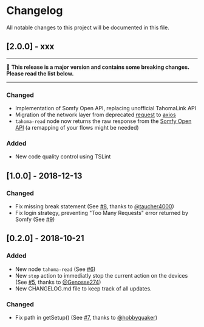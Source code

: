 # Changelog
All notable changes to this project will be documented in this file.

## [2.0.0] - xxx

****
🚨 **This release is a major version and contains some breaking changes. Please read the list below.**
****

### Changed

- Implementation of Somfy Open API, replacing unofficial TahomaLink API
- Migration of the network layer from deprecated [request](https://www.npmjs.com/package/request) to [axios](https://www.npmjs.com/package/axios)
- `tahoma-read` node now returns the raw response from the [Somfy Open API](https://developer.somfy.com/somfy-open-api/apis/get/site/%7BsiteId%7D/device}) (a remapping of your flows might be needed)

### Added

- New code quality control using TSLint 

## [1.0.0] - 2018-12-13

### Changed

- Fix missing break statement (See [#8](https://github.com/nikkow/node-red-contrib-tahoma/pull/8), thanks to [@taucher4000](https://github.com/taucher4000))
- Fix login strategy, preventing "Too Many Requests" error returned by Somfy (See [#9](https://github.com/nikkow/node-red-contrib-tahoma/issues/9))

## [0.2.0] - 2018-10-21

### Added

- New node `tahoma-read` (See [#6](https://github.com/nikkow/node-red-contrib-tahoma/issues/6))
- New `stop` action to immediatly stop the current action on the devices (See [#5](https://github.com/nikkow/node-red-contrib-tahoma/pull/5), thanks to [@Genosse274](https://github.com/Genosse274))
- New CHANGELOG.md file to keep track of all updates.


### Changed

- Fix path in getSetup() (See [#7](https://github.com/nikkow/node-red-contrib-tahoma/pull/7), thanks to [@hobbyquaker](https://github.com/hobbyquaker))